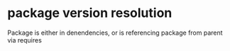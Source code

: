 # package version resolution

Package is either in denendencies, or is referencing package from parent via requires
